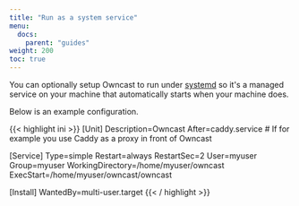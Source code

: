 ```yaml
---
title: "Run as a system service"
menu:
  docs:
    parent: "guides"
weight: 200
toc: true
---
```


You can optionally setup Owncast to run under [systemd](https://systemd.io/) so it's a managed service on your machine that automatically starts when your machine does.

Below is an example configuration.

{{< highlight ini >}}
[Unit]
Description=Owncast
After=caddy.service # If for example you use Caddy as a proxy in front of Owncast

[Service]
Type=simple
Restart=always
RestartSec=2
User=myuser
Group=myuser
WorkingDirectory=/home/myuser/owncast
ExecStart=/home/myuser/owncast/owncast

[Install]
WantedBy=multi-user.target
{{< / highlight >}}
